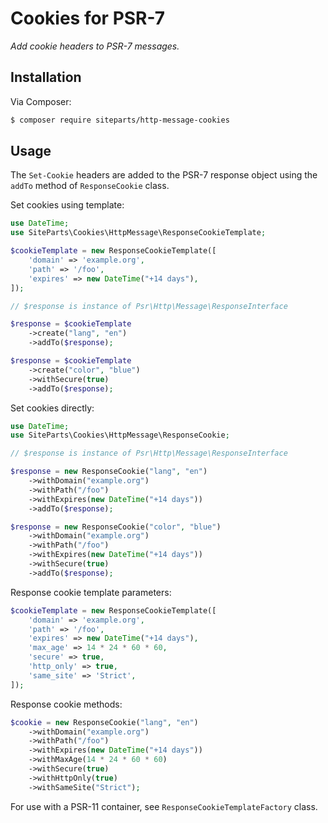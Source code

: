 # Cookies for PSR-7

*Add cookie headers to PSR-7 messages.*

## Installation

Via Composer:

```bash
$ composer require siteparts/http-message-cookies
```

## Usage

The `Set-Cookie` headers are added to the PSR-7 response object using the
`addTo` method of `ResponseCookie` class.

Set cookies using template:

```php
use DateTime;
use SiteParts\Cookies\HttpMessage\ResponseCookieTemplate;

$cookieTemplate = new ResponseCookieTemplate([
	'domain' => 'example.org',
	'path' => '/foo',
	'expires' => new DateTime("+14 days"),
]);

// $response is instance of Psr\Http\Message\ResponseInterface

$response = $cookieTemplate
	->create("lang", "en")
	->addTo($response);

$response = $cookieTemplate
	->create("color", "blue")
	->withSecure(true)
	->addTo($response);
```

Set cookies directly:

```php
use DateTime;
use SiteParts\Cookies\HttpMessage\ResponseCookie;

// $response is instance of Psr\Http\Message\ResponseInterface

$response = new ResponseCookie("lang", "en")
	->withDomain("example.org")
	->withPath("/foo")
	->withExpires(new DateTime("+14 days"))
	->addTo($response);

$response = new ResponseCookie("color", "blue")
	->withDomain("example.org")
	->withPath("/foo")
	->withExpires(new DateTime("+14 days"))
	->withSecure(true)
	->addTo($response);
```

Response cookie template parameters:

```php
$cookieTemplate = new ResponseCookieTemplate([
	'domain' => 'example.org',
	'path' => '/foo',
	'expires' => new DateTime("+14 days"),
	'max_age' => 14 * 24 * 60 * 60,
	'secure' => true,
	'http_only' => true,
	'same_site' => 'Strict',
]);
```

Response cookie methods:

```php
$cookie = new ResponseCookie("lang", "en")
	->withDomain("example.org")
	->withPath("/foo")
	->withExpires(new DateTime("+14 days"))
	->withMaxAge(14 * 24 * 60 * 60)
	->withSecure(true)
	->withHttpOnly(true)
	->withSameSite("Strict");
```

For use with a PSR-11 container, see `ResponseCookieTemplateFactory` class.
